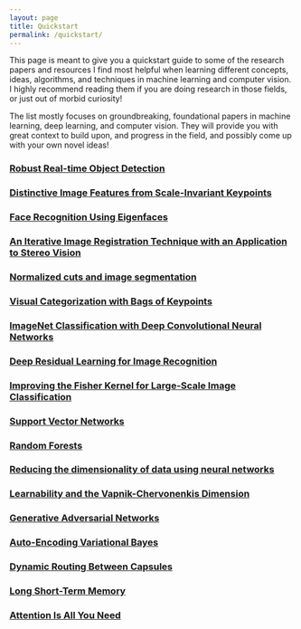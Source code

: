 ```yaml
---
layout: page
title: Quickstart
permalink: /quickstart/
---
```


<p>
This page is meant to give you a quickstart guide to some of the research papers and resources I find most helpful when learning different concepts, ideas, algorithms, and techniques in machine learning and computer vision. I highly recommend reading them if you are doing research in those fields, or just out of morbid curiosity!

The list mostly focuses on groundbreaking, foundational papers in machine learning, deep learning, and computer vision. They will provide you with great context to build upon, and progress in the field, and possibly come up with your own novel ideas!
</p>

### [Robust Real-time Object Detection](https://www.cs.cmu.edu/~efros/courses/LBMV07/Papers/viola-IJCV-01.pdf)

### [Distinctive Image Features from Scale-Invariant Keypoints](https://people.eecs.berkeley.edu/~malik/cs294/lowe-ijcv04.pdf)

### [Face Recognition Using Eigenfaces](https://www.cs.ucsb.edu/~mturk/Papers/mturk-CVPR91.pdf)

### [An Iterative Image Registration Technique with an Application to Stereo Vision](https://pdfs.semanticscholar.org/51fe/a461cf3724123c888cb9184474e176c12e61.pdf)

### [Normalized cuts and image segmentation](https://ieeexplore.ieee.org/document/868688/)

### [Visual Categorization with Bags of Keypoints](https://www.cs.cmu.edu/~efros/courses/LBMV07/Papers/csurka-eccv-04.pdf)

### [ImageNet Classification with Deep Convolutional Neural Networks](https://papers.nips.cc/paper/4824-imagenet-classification-with-deep-convolutional-neural-networks)

### [Deep Residual Learning for Image Recognition](https://www.cv-foundation.org/openaccess/content_cvpr_2016/papers/He_Deep_Residual_Learning_CVPR_2016_paper.pdf)

### [Improving the Fisher Kernel for Large-Scale Image Classification](https://www.robots.ox.ac.uk/~vgg/rg/papers/peronnin_etal_ECCV10.pdf)

### [Support Vector Networks](http://image.diku.dk/imagecanon/material/cortes_vapnik95.pdf)

### [Random Forests](https://www.stat.berkeley.edu/~breiman/randomforest2001.pdf)

### [Reducing the dimensionality of data using neural networks](https://www.cs.toronto.edu/~hinton/science.pdf)

### [Learnability and the Vapnik-Chervonenkis Dimension](http://www2.denizyuret.com/ref/blumer/ft_gateway.cfm.pdf)

### [Generative Adversarial Networks](https://papers.nips.cc/paper/5423-generative-adversarial-nets.pdf)

### [Auto-Encoding Variational Bayes](https://arxiv.org/abs/1312.6114)

### [Dynamic Routing Between Capsules](https://arxiv.org/pdf/1710.09829.pdf)

### [Long Short-Term Memory](https://www.bioinf.jku.at/publications/older/2604.pdf)

### [Attention Is All You Need](https://arxiv.org/abs/1706.03762)
